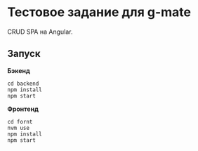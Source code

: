 # Тестовое задание для g-mate

CRUD SPA на Angular.

## Запуск

**Бэкенд**

```
cd backend
npm install
npm start
```

**Фронтенд**

```
cd fornt
nvm use
npm install
npm start
```
